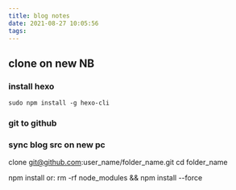 ```yaml
---
title: blog notes
date: 2021-08-27 10:05:56
tags:
---
```

## clone on new NB

### install hexo
	sudo npm install -g hexo-cli

### git to github


### sync blog src on new pc
clone git@github.com:user_name/folder_name.git
cd folder_name

npm install
or: rm -rf node_modules && npm install --force

